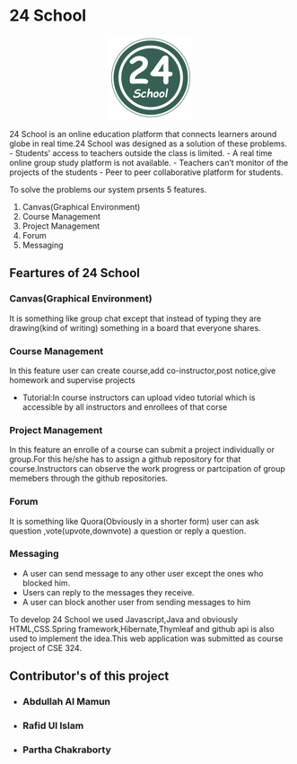 # 24 School
<p align="center">
<img src="SpringOracle/src/main/resources/static/images/24School_logo.png" class="img-responsive" width="150" height="150" >
</p>
24 School is an online education platform that connects learners around globe in real time.24 School was designed as a solution of these problems.
- Students’ access to teachers outside the class is limited. 
- A real time online group study platform is not available.
- Teachers can’t monitor of the projects of the students
- Peer to peer collaborative platform for students.

To solve the problems our system prsents 5 features.

1. Canvas(Graphical Environment)
2. Course Management
3. Project Management
4. Forum
5. Messaging

## Feartures of 24 School

### Canvas(Graphical Environment)
It is something like group chat except that instead of typing they are drawing(kind of  writing) something in a board that everyone shares.

### Course Management
In this feature user can create course,add co-instructor,post notice,give homework and supervise projects
- Tutorial:In course instructors can upload video tutorial which is accessible by all instructors and enrollees of that corse

### Project Management
In this feature an enrolle of a course can submit a project individually or group.For this he/she has to assign a github repository for that course.Instructors can observe the work progress or partcipation of group memebers through the github repositories.

### Forum
It is something like Quora(Obviously in a shorter form) user can ask question ,vote(upvote,downvote) a question or reply a question.

### Messaging
- A user can send message to any other user except the ones who
blocked him.
-  Users can reply to the messages they receive.
-  A user can block another user from sending messages to him

To develop 24 School we used Javascript,Java and obviously HTML,CSS.Spring framework,Hibernate,Thymleaf and github api is also used to implement the idea.This web application was submitted as course project of CSE 324.

## Contributor's of this project
- <h3>Abdullah Al Mamun</h3>
- <h3>Rafid Ul Islam</h3>
- <h3>Partha Chakraborty</h3>

